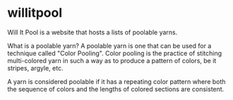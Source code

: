 # willitpool

Will It Pool is a website that hosts a lists of poolable yarns.

What is a poolable yarn?
A poolable yarn is one that can be used for a technique called "Color Pooling". Color pooling is the practice of stitching multi-colored yarn in such a way as to produce a pattern of colors, be it stripes, argyle, etc.

A yarn is considered poolable if it has a repeating color pattern where both the sequence of colors and the lengths of colored sections are consistent.